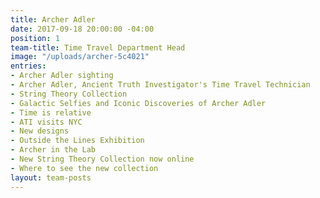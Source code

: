 ```yaml
---
title: Archer Adler
date: 2017-09-18 20:00:00 -04:00
position: 1
team-title: Time Travel Department Head
image: "/uploads/archer-5c4021"
entries:
- Archer Adler sighting
- Archer Adler, Ancient Truth Investigator's Time Travel Technician
- String Theory Collection
- Galactic Selfies and Iconic Discoveries of Archer Adler
- Time is relative
- ATI visits NYC
- New designs
- Outside the Lines Exhibition
- Archer in the Lab
- New String Theory Collection now online
- Where to see the new collection
layout: team-posts
---
```



